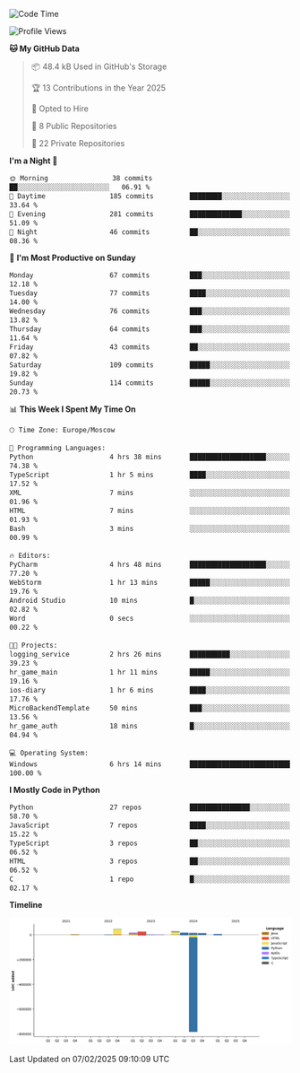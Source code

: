 <!--START_SECTION:waka-->
![Code Time](http://img.shields.io/badge/Code%20Time-598%20hrs%2028%20mins-blue)

![Profile Views](http://img.shields.io/badge/Profile%20Views-7-blue)

**🐱 My GitHub Data** 

> 📦 48.4 kB Used in GitHub's Storage 
 > 
> 🏆 13 Contributions in the Year 2025
 > 
> 💼 Opted to Hire
 > 
> 📜 8 Public Repositories 
 > 
> 🔑 22 Private Repositories 
 > 
**I'm a Night 🦉** 

```text
🌞 Morning                38 commits          ██░░░░░░░░░░░░░░░░░░░░░░░   06.91 % 
🌆 Daytime                185 commits         ████████░░░░░░░░░░░░░░░░░   33.64 % 
🌃 Evening                281 commits         █████████████░░░░░░░░░░░░   51.09 % 
🌙 Night                  46 commits          ██░░░░░░░░░░░░░░░░░░░░░░░   08.36 % 
```
📅 **I'm Most Productive on Sunday** 

```text
Monday                   67 commits          ███░░░░░░░░░░░░░░░░░░░░░░   12.18 % 
Tuesday                  77 commits          ████░░░░░░░░░░░░░░░░░░░░░   14.00 % 
Wednesday                76 commits          ███░░░░░░░░░░░░░░░░░░░░░░   13.82 % 
Thursday                 64 commits          ███░░░░░░░░░░░░░░░░░░░░░░   11.64 % 
Friday                   43 commits          ██░░░░░░░░░░░░░░░░░░░░░░░   07.82 % 
Saturday                 109 commits         █████░░░░░░░░░░░░░░░░░░░░   19.82 % 
Sunday                   114 commits         █████░░░░░░░░░░░░░░░░░░░░   20.73 % 
```


📊 **This Week I Spent My Time On** 

```text
🕑︎ Time Zone: Europe/Moscow

💬 Programming Languages: 
Python                   4 hrs 38 mins       ███████████████████░░░░░░   74.38 % 
TypeScript               1 hr 5 mins         ████░░░░░░░░░░░░░░░░░░░░░   17.52 % 
XML                      7 mins              ░░░░░░░░░░░░░░░░░░░░░░░░░   01.96 % 
HTML                     7 mins              ░░░░░░░░░░░░░░░░░░░░░░░░░   01.93 % 
Bash                     3 mins              ░░░░░░░░░░░░░░░░░░░░░░░░░   00.99 % 

🔥 Editors: 
PyCharm                  4 hrs 48 mins       ███████████████████░░░░░░   77.20 % 
WebStorm                 1 hr 13 mins        █████░░░░░░░░░░░░░░░░░░░░   19.76 % 
Android Studio           10 mins             █░░░░░░░░░░░░░░░░░░░░░░░░   02.82 % 
Word                     0 secs              ░░░░░░░░░░░░░░░░░░░░░░░░░   00.22 % 

🐱‍💻 Projects: 
logging_service          2 hrs 26 mins       ██████████░░░░░░░░░░░░░░░   39.23 % 
hr_game_main             1 hr 11 mins        █████░░░░░░░░░░░░░░░░░░░░   19.16 % 
ios-diary                1 hr 6 mins         ████░░░░░░░░░░░░░░░░░░░░░   17.76 % 
MicroBackendTemplate     50 mins             ███░░░░░░░░░░░░░░░░░░░░░░   13.56 % 
hr_game_auth             18 mins             █░░░░░░░░░░░░░░░░░░░░░░░░   04.94 % 

💻 Operating System: 
Windows                  6 hrs 14 mins       █████████████████████████   100.00 % 
```

**I Mostly Code in Python** 

```text
Python                   27 repos            ███████████████░░░░░░░░░░   58.70 % 
JavaScript               7 repos             ████░░░░░░░░░░░░░░░░░░░░░   15.22 % 
TypeScript               3 repos             ██░░░░░░░░░░░░░░░░░░░░░░░   06.52 % 
HTML                     3 repos             ██░░░░░░░░░░░░░░░░░░░░░░░   06.52 % 
C                        1 repo              █░░░░░░░░░░░░░░░░░░░░░░░░   02.17 % 
```



**Timeline**

![Lines of Code chart](https://raw.githubusercontent.com/adlemx/adlemx/main/assets/bar_graph.png)


 Last Updated on 07/02/2025 09:10:09 UTC
<!--END_SECTION:waka-->
